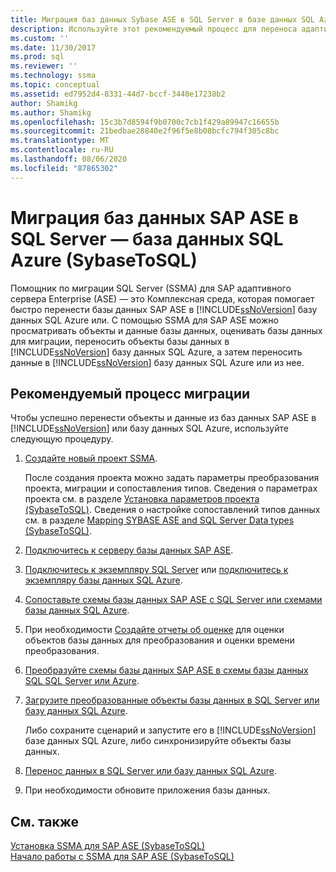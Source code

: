 ```yaml
---
title: Миграция баз данных Sybase ASE в SQL Server в базе данных SQL Azure | Документация Майкрософт
description: Используйте этот рекомендуемый процесс для переноса адаптивных серверных баз данных SAP в SQL Server или базу данных SQL Azure с помощью Помощник по миграции SQL Server (SSMA).
ms.custom: ''
ms.date: 11/30/2017
ms.prod: sql
ms.reviewer: ''
ms.technology: ssma
ms.topic: conceptual
ms.assetid: ed7952d4-8331-44d7-bccf-3440e17238b2
author: Shamikg
ms.author: Shamikg
ms.openlocfilehash: 15c3b7d8594f9b0700c7cb1f429a89947c16655b
ms.sourcegitcommit: 21bedbae28840e2f96f5e8b08bcfc794f305c8bc
ms.translationtype: MT
ms.contentlocale: ru-RU
ms.lasthandoff: 08/06/2020
ms.locfileid: "87865302"
---
```

# <a name="migrating-sap-ase-databases-to-sql-server---azure-sql-database-sybasetosql"></a>Миграция баз данных SAP ASE в SQL Server — база данных SQL Azure (SybaseToSQL)
Помощник по миграции SQL Server (SSMA) для SAP адаптивного сервера Enterprise (ASE) — это Комплексная среда, которая помогает быстро перенести базы данных SAP ASE в [!INCLUDE[ssNoVersion](../../includes/ssnoversion-md.md)] базу данных SQL Azure или. С помощью SSMA для SAP ASE можно просматривать объекты и данные базы данных, оценивать базы данных для миграции, переносить объекты базы данных в [!INCLUDE[ssNoVersion](../../includes/ssnoversion-md.md)] базу данных SQL Azure, а затем переносить данные в [!INCLUDE[ssNoVersion](../../includes/ssnoversion-md.md)] базу данных SQL Azure или из нее.  
  
## <a name="recommended-migration-process"></a>Рекомендуемый процесс миграции  
Чтобы успешно перенести объекты и данные из баз данных SAP ASE в [!INCLUDE[ssNoVersion](../../includes/ssnoversion-md.md)] или базу данных SQL Azure, используйте следующую процедуру.  
  
1.  [Создайте новый проект SSMA](working-with-ssma-projects-sybasetosql.md).  
  
    После создания проекта можно задать параметры преобразования проекта, миграции и сопоставления типов. Сведения о параметрах проекта см. в разделе [Установка параметров проекта &#40;SybaseToSQL&#41;](../../ssma/sybase/setting-project-options-sybasetosql.md). Сведения о настройке сопоставлений типов данных см. в разделе [Mapping SYBASE ASE and SQL Server Data types &#40;SybaseToSQL&#41;](../../ssma/sybase/mapping-sybase-ase-and-sql-server-data-types-sybasetosql.md).  
  
2.  [Подключитесь к серверу базы данных SAP ASE](connecting-to-sybase-ase-sybasetosql.md).  
  
3.  [Подключитесь к экземпляру SQL Server](connecting-to-sql-server-sybasetosql.md) или [подключитесь к экземпляру базы данных SQL Azure](connecting-to-azure-sql-db-sybasetosql.md).  
  
4.  [Сопоставьте схемы базы данных SAP ASE с SQL Server или схемами базы данных SQL Azure](https://msdn.microsoft.com/2c927003-c49d-4fe1-8e3e-5b2899166268).  
  
5.  При необходимости [Создайте отчеты об оценке](assessing-sybase-ase-database-objects-for-conversion-sybasetosql.md) для оценки объектов базы данных для преобразования и оценки времени преобразования.  
  
6.  [Преобразуйте схемы базы данных SAP ASE в схемы базы данных SQL SQL Server или Azure](https://msdn.microsoft.com/509cb65d-2f54-427a-83d7-37919cc4e3e3).  
  
7.  [Загрузите преобразованные объекты базы данных в SQL Server или базу данных SQL Azure](https://msdn.microsoft.com/4c59256f-99a8-4351-9559-a455813dbd06).  
  
    Либо сохраните сценарий и запустите его в [!INCLUDE[ssNoVersion](../../includes/ssnoversion-md.md)] базе данных SQL Azure, либо синхронизируйте объекты базы данных.  
  
8.  [Перенос данных в SQL Server или базу данных SQL Azure](https://msdn.microsoft.com/54a39f5e-9250-4387-a3ae-eae47c799811).  
  
9. При необходимости обновите приложения базы данных.  
  
## <a name="see-also"></a>См. также  
[Установка SSMA для SAP ASE &#40;SybaseToSQL&#41;](../../ssma/sybase/installing-ssma-for-sybase-sybasetosql.md)  
[Начало работы с SSMA для SAP ASE &#40;SybaseToSQL&#41;](../../ssma/sybase/getting-started-with-ssma-for-sybase-sybasetosql.md)  
  

